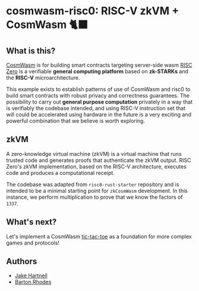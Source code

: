 # cosmwasm-risc0: RISC-V zkVM + CosmWasm 🐈‍⬛
## What is this?
[CosmWasm](https://github.com/CosmWasm/cosmwasm) is for building smart contracts targeting server-side wasm
[RISC Zero](https://github.com/risc0/risc0) is a verifiable **general computing platform** based on **zk-STARKs** and the **RISC-V** microarchitecture.

This example exists to establish patterns of use of CosmWasm and risc0 to build smart contracts with robust privacy and correctness guarantees. The possibility to carry out **general purpose computation** privately in a way that is verifiably the codebase intended, and using RISC-V instruction set that will could be accelerated using hardware in the future is a very exciting and powerful combination that we believe is worth exploring.
## zkVM
A zero-knowledge virtual machine (zkVM) is a virtual machine that runs trusted code and generates proofs that authenticate the zkVM output. RISC Zero's zkVM implementation, based on the RISC-V architecture, executes code and produces a computational receipt.

The codebase was adapted from `risc0-rust-starter` repository and is intended to be a minimal starting point for `zkCosmWasm` development. In this instance, we perform multiplication to prove that we know the factors of `1337`.

## What's next?
Let's implement a CosmWasm [tic-tac-toe](https://github.com/bmorphism/risc0-cosmwasm-example/issues/1) as a foundation for more complex games and protocols!

## Authors
- [Jake Hartnell](https://twitter.com/jakehartnell)
- [Barton Rhodes](https://twitter.com/bmorphism)